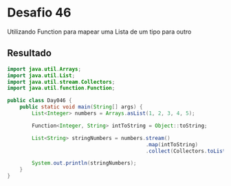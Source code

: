 # Desafio 46

Utilizando Function para mapear uma Lista de um tipo para outro

## Resultado

```java
import java.util.Arrays;
import java.util.List;
import java.util.stream.Collectors;
import java.util.function.Function;

public class Day046 {
    public static void main(String[] args) {
        List<Integer> numbers = Arrays.asList(1, 2, 3, 4, 5);

        Function<Integer, String> intToString = Object::toString;

        List<String> stringNumbers = numbers.stream()
                                             .map(intToString)
                                             .collect(Collectors.toList());

        System.out.println(stringNumbers);
    }
}
```